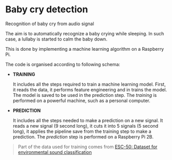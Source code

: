 # Baby cry detection
Recognition of baby cry from audio signal

The aim is to automatically recognize a baby crying while sleeping. In such case, a lullaby is started to calm the baby
down.

This is done by implementing a machine learning algorithm on a Raspberry Pi.

The code is organised according to following schema:

+ **TRAINING**

  It includes all the steps required to train a machine learning model. First, it reads the data, it performs feature
  engineering and in trains the model. The model is saved to be used in the prediction step. The _training_ is performed
  on a powerful machine, such as a personal computer.

+ **PREDICTION**

  It includes all the steps needed to make a prediction on a new signal. It reads a new signal (9 second long), it cuts
  it into 5 signals (5 second long), it applies the pipeline save from the training step to make a prediction. The
  _prediction_ step is performed on a Raspberry Pi 2B.

>Part of the data used for training comes from
[ESC-50: Dataset for environmental sound classification](https://github.com/karoldvl/ESC-50)